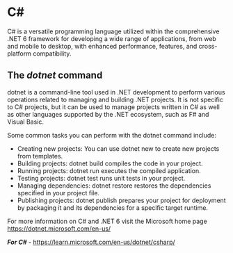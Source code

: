 # C#
C# is a versatile programming language utilized within the comprehensive .NET 6 framework for developing a wide range of applications, from web and mobile to desktop, with enhanced performance, features, and cross-platform compatibility.

## The *dotnet* command

dotnet is a command-line tool used in .NET development to perform various operations related to managing and building .NET projects. It is not specific to C# projects, but it can be used to manage projects written in C# as well as other languages supported by the .NET ecosystem, such as F# and Visual Basic.

Some common tasks you can perform with the dotnet command include:
-   Creating new projects: You can use dotnet new to create new projects from templates.
-   Building projects: dotnet build compiles the code in your project.
-   Running projects: dotnet run executes the compiled application.
-   Testing projects: dotnet test runs unit tests in your project.
-   Managing dependencies: dotnet restore restores the dependencies specified in your project file.
-   Publishing projects: dotnet publish prepares your project for deployment by packaging it and its dependencies for a specific target runtime. 

For more information on C# and .NET 6 visit the Microsoft home page https://dotnet.microsoft.com/en-us/

***For C#*** - https://learn.microsoft.com/en-us/dotnet/csharp/